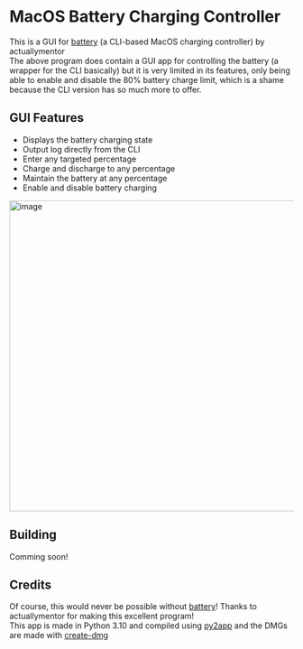 # MacOS Battery Charging Controller
This is a GUI for [battery](https://github.com/actuallymentor/battery) (a CLI-based MacOS charging controller) by actuallymentor   
The above program does contain a GUI app for controlling the battery (a wrapper for the CLI basically) but it is very limited in its features, only being able to enable and disable the 80% battery charge limit, which is a shame because the CLI version has so much more to offer.   

## GUI Features
- Displays the battery charging state
- Output log directly from the CLI
- Enter any targeted percentage
- Charge and discharge to any percentage
- Maintain the battery at any percentage
- Enable and disable battery charging
<img width="551" alt="image" src="https://github.com/oliver408i/mac-battery-controller/assets/75344601/ea7db501-6e93-4c65-b6b3-b501f8c6812a">

## Building
Comming soon!

## Credits
Of course, this would never be possible without [battery](https://github.com/actuallymentor/battery)! Thanks to actuallymentor for making this excellent program!   
This app is made in Python 3.10 and compiled using [py2app](https://github.com/ronaldoussoren/py2app) and the DMGs are made with [create-dmg](https://github.com/create-dmg/create-dmg)
